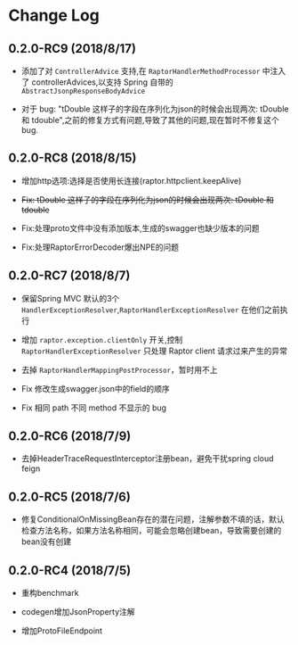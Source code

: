 # Change Log

## 0.2.0-RC9 **(2018/8/17)**
* 添加了对 `ControllerAdvice` 支持,在 `RaptorHandlerMethodProcessor` 中注入了 controllerAdvices,以支持 Spring 自带的 `AbstractJsonpResponseBodyAdvice`

 * 对于 bug: "tDouble 这样子的字段在序列化为json的时候会出现两次: tDouble 和 tdouble",之前的修复方式有问题,导致了其他的问题,现在暂时不修复这个bug.


## 0.2.0-RC8 **(2018/8/15)**
* 增加http选项:选择是否使用长连接(raptor.httpclient.keepAlive)

* ~~Fix: tDouble 这样子的字段在序列化为json的时候会出现两次: tDouble 和 tdouble~~

* Fix:处理proto文件中没有添加版本,生成的swagger也缺少版本的问题

* Fix:处理RaptorErrorDecoder爆出NPE的问题



## 0.2.0-RC7 **(2018/8/7)**
* 保留Spring MVC 默认的3个 `HandlerExceptionResolver`,`RaptorHandlerExceptionResolver` 在他们之前执行

* 增加 `raptor.exception.clientOnly` 开关,控制 `RaptorHandlerExceptionResolver` 只处理 Raptor client 请求过来产生的异常

* 去掉 `RaptorHandlerMappingPostProcessor`，暂时用不上

* Fix 修改生成swagger.json中的field的顺序

* Fix 相同 path 不同 method 不显示的 bug

## 0.2.0-RC6 **(2018/7/9)**
* 去掉HeaderTraceRequestInterceptor注册bean，避免干扰spring cloud feign

## 0.2.0-RC5 **(2018/7/6)**
* 修复ConditionalOnMissingBean存在的潜在问题，注解参数不填的话，默认检查方法名称，如果方法名称相同，可能会忽略创建bean，导致需要创建的bean没有创建

## 0.2.0-RC4 **(2018/7/5)**
* 重构benchmark

* codegen增加JsonProperty注解

* 增加ProtoFileEndpoint
